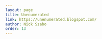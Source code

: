 ```yaml
---
layout: page
title: Unenumerated
link: https://unenumerated.blogspot.com/
author: Nick Szabo
order: 13
---
```


